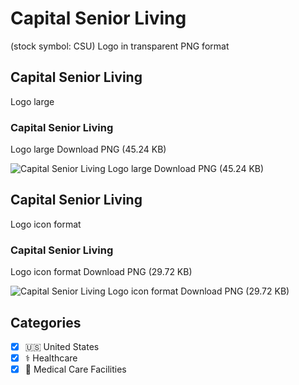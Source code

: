 # Capital Senior Living
 (stock symbol: CSU) Logo in transparent PNG format

## Capital Senior Living
 Logo large

### Capital Senior Living
 Logo large Download PNG (45.24 KB)

![Capital Senior Living
 Logo large Download PNG (45.24 KB)](/img/orig/CSU_BIG-0d8ad561.png)

## Capital Senior Living
 Logo icon format

### Capital Senior Living
 Logo icon format Download PNG (29.72 KB)

![Capital Senior Living
 Logo icon format Download PNG (29.72 KB)](/img/orig/CSU-e077470e.png)



## Categories
- [x] 🇺🇸 United States
- [x] ⚕️ Healthcare
- [x] 🏥 Medical Care Facilities
